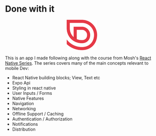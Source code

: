 

# Done with it
<p align="middle">
<img src="./app/assets/logo-red.png" height="100px" />
</p>

This is an app I made following along with the course from Mosh's [React Native Series](https://codewithmosh.com/p/the-ultimate-react-native-course). The series covers many of the main concepts relevant to mobile Dev: 

- React Native building blocks; View, Text etc
- Expo Api
- Styling in react native
- User Inputs / Forms
- Native Features
- Navigation 
- Networking 
- Offline Support / Caching
- Authentication / Authorization 
- Notifications
- Distribution

